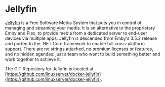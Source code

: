 # Jellyfin

[Jellyfin](http://jellyfin.org/) is a Free Software Media System that puts you in control of managing and streaming your media. It is an alternative to the proprietary Emby and Plex, to provide media from a dedicated server to end-user devices via multiple apps. Jellyfin is descended from Emby's 3.5.2 release and ported to the .NET Core framework to enable full cross-platform support. There are no strings attached, no premium licenses or features, and no hidden agendas: just a team who want to build something better and work together to achieve it.

The GIT Repository for Jellyfin is located at [https://github.com/linuxserver/docker-jellyfin](https://github.com/linuxserver/docker-jellyfin).

